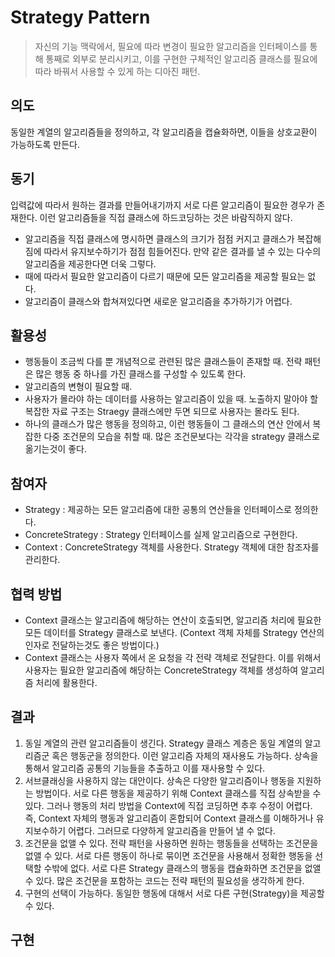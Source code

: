 # Strategy Pattern
> 자신의 기능 맥락에서, 필요에 따라 변경이 필요한 알고리즘을 인터페이스를 통해 통째로 외부로 분리시키고, 이를 구현한 구체적인 알고리즘 클래스를 필요에 따라 바꿔서 사용할 수 있게 하는 디아진 패턴.

## 의도
동일한 계열의 알고리즘들을 정의하고, 각 알고리즘을 캡슐화하면, 이들을 상호교환이 가능하도록 만든다.

## 동기
입력값에 따라서 원하는 결과를 만들어내기까지 서로 다른 알고리즘이 필요한 경우가 존재한다. 이런 알고리즘들을 직접 클래스에 하드코딩하는 것은 바람직하지 않다. 

- 알고리즘을 직접 클래스에 명시하면 클래스의 크기가 점점 커지고 클래스가 복잡해짐에 따라서 유지보수하기가 점점 힘들어진다. 만약 같은 결과를 낼 수 있는 다수의 알고리즘을 제공한다면 더욱 그렇다.
- 때에 따라서 필요한 알고리즘이 다르기 때문에 모든 알고리즘을 제공할 필요는 없다.
- 알고리즘이 클래스와 합쳐져있다면 새로운 알고리즘을 추가하기가 어렵다.

## 활용성
- 행동들이 조금씩 다를 뿐 개념적으로 관련된 많은 클래스들이 존재할 때. 전략 패턴은 많은 행동 중 하나를 가진 클래스를 구성할 수 있도록 한다.
- 알고리즘의 변형이 필요할 때. 
- 사용자가 몰라야 하는 데이터를 사용하는 알고리즘이 있을 때. 노출하지 말아야 할 복잡한 자료 구조는 Straegy 클래스에만 두면 되므로 사용자는 몰라도 된다.
- 하나의 클래스가 많은 행동을 정의하고, 이런 행동들이 그 클래스의 연산 안에서 복잡한 다중 조건문의 모습을 취할 때. 많은 조건문보다는 각각을 strategy 클래스로 옮기는것이 좋다.

## 참여자
- Strategy : 제공하는 모든 알고리즘에 대한 공통의 연산들을 인터페이스로 정의한다.
- ConcreteStrategy : Strategy 인터페이스를 실제 알고리즘으로 구현한다.
- Context : ConcreteStrategy 객체를 사용한다. Strategy 객체에 대한 참조자를 관리한다.

## 협력 방법
- Context 클래스는 알고리즘에 해당하는 연산이 호출되면, 알고리즘 처리에 필요한 모든 데이터를 Strategy 클래스로 보낸다. (Context 객체 자체를 Strategy 연산의 인자로 전달하는것도 좋은 방법이다.)
- Context 클래스는 사용자 쪽에서 온 요청을 각 전략 객체로 전달한다. 이를 위해서 사용자는 필요한 알고리즘에 해당하는 ConcreteStrategy 객체를 생성하여 알고리즘 처리에 활용한다.

## 결과
1. 동일 계열의 관련 알고리즘들이 생긴다.
Strategy 클래스 계층은 동일 계열의 알고리즘군 혹은 행동군을 정의한다. 이런 알고리즘 자체의 재사용도 가능하다. 상속을 통해서 알고리즘 공통의 기능들을 추출하고 이를 재사용할 수 있다.
2. 서브클래싱을 사용하지 않는 대안이다. 상속은 다양한 알고리즘이나 행동을 지원하는 방법이다. 서로 다른 행동을 제공하기 위해 Context 클래스를 직접 상속받을 수 있다. 그러나 행동의 처리 방법을 Context에 직접 코딩하면 추후 수정이 어렵다. 즉, Context 자체의 행동과 알고리즘이 혼합되어 Context 클래스를 이해하거나 유지보수하기 어렵다. 그러므로 다양하게 알고리즘을 만들어 낼 수 없다. 
3. 조건문을 없앨 수 있다.
전략 패턴을 사용하면 원하는 행동들을 선택하는 조건문을 없앨 수 있다. 서로 다른 행동이 하나로 묶이면 조건문을 사용해서 정확한 행동을 선택할 수밖에 없다. 서로 다른 Strategy 클래스의 행동을 캡슐화하면 조건문을 없앨 수 있다. 많은 조건문을 포함하는 코드는 전략 패턴의 필요성을 생각하게 한다.
4. 구현의 선택이 가능하다.
동일한 행동에 대해서 서로 다른 구현(Strategy)을 제공할 수 있다.

## 구현
